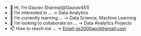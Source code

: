 - 👋 Hi, I’m Gaurav Sharma(@Gaurav451)
- 👀 I’m interested in ... -> Data Analytics
- 🌱 I’m currently learning ... -> Data Science, Machine Learning
- 💞️ I’m looking to collaborate on ... -> Data Analytics Projects
- 📫 How to reach me ... -> Email-gs2000april@gmail.com

<!---
Gaurav451/Gaurav451 is a ✨ special ✨ repository because its `README.md` (this file) appears on your GitHub profile.
You can click the Preview link to take a look at your changes.
--->

